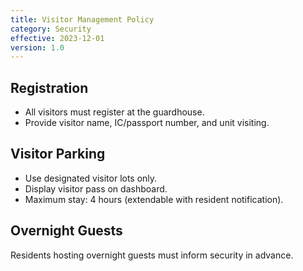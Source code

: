 ```yaml
---
title: Visitor Management Policy
category: Security
effective: 2023-12-01
version: 1.0
---
```


## Registration
- All visitors must register at the guardhouse.
- Provide visitor name, IC/passport number, and unit visiting.

## Visitor Parking
- Use designated visitor lots only.
- Display visitor pass on dashboard.
- Maximum stay: 4 hours (extendable with resident notification).

## Overnight Guests
Residents hosting overnight guests must inform security in advance.
